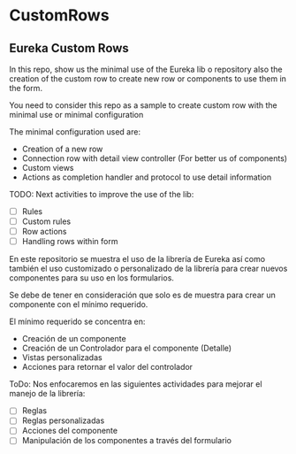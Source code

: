 # CustomRows


## Eureka Custom Rows

In this repo, show us the minimal use of the Eureka lib o repository also the creation of the custom row to create new row or components to use them in the form.

You need to consider this repo as a sample to create custom row with the minimal use or minimal configuration

The minimal configuration used are:

- Creation of a new row
- Connection row with detail view controller (For better us of components)
- Custom views
- Actions as completion handler and protocol to use detail information

TODO: Next activities to improve the use of the lib:

- [ ]  Rules
- [ ]  Custom rules
- [ ]  Row actions
- [ ]  Handling rows within form

En este repositorio se muestra el uso de la librería de Eureka así como también el uso customizado o personalizado de la librería para crear nuevos componentes para su uso en los formularios.

Se debe de tener en consideración que solo es de muestra para crear un componente con el mínimo requerido.

El mínimo requerido se concentra en:

- Creación de un componente
- Creación de un Controlador para el componente (Detalle)
- Vistas personalizadas
- Acciones para retornar el valor del controlador

ToDo: Nos enfocaremos en las siguientes actividades para mejorar el manejo de la librería:

- [ ]  Reglas
- [ ]  Reglas personalizadas
- [ ]  Acciones del componente
- [ ]  Manipulación de los componentes a través del formulario